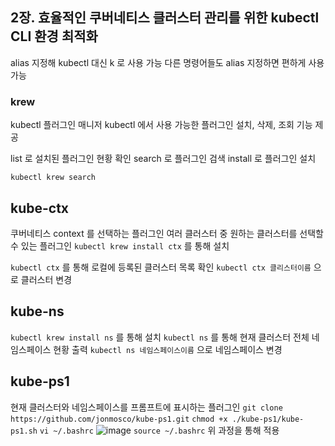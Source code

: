 ## 2장. 효율적인 쿠버네티스 클러스터 관리를 위한 kubectl CLI 환경 최적화
alias 지정해 kubectl 대신 k 로 사용 가능
다른 명령어들도 alias 지정하면 편하게 사용 가능

### krew
kubectl 플러그인 매니저
kubectl 에서 사용 가능한 플러그인 설치, 삭제, 조회 기능 제공

list 로 설치된 플러그인 현황 확인
search 로 플러그인 검색
install 로 플러그인 설치

`kubectl krew search`

## kube-ctx
쿠버네티스 context 를 선택하는 플러그인
여러 클러스터 중 원하는 클러스터를 선택할 수 있는 플러그인
`kubectl krew install ctx` 를 통해 설치

`kubectl ctx` 를 통해 로컬에 등록된 클러스터 목록 확인
`kubectl ctx 클리스터이름` 으로 클러스터 변경

## kube-ns
`kubectl krew install ns` 를 통해 설치
`kubectl ns` 를 통해 현재 클러스터 전체 네임스페이스 현황 출력
`kubectl ns 네임스페이스이름` 으로 네임스페이스 변경

## kube-ps1
현재 클러스터와 네임스페이스를 프롬프트에 표시하는 플러그인
`git clone https://github.com/jonmosco/kube-ps1.git`
`chmod +x ./kube-ps1/kube-ps1.sh`
`vi ~/.bashrc`
![image](https://hackmd.io/_uploads/BkKobbb81g.png)
`source ~/.bashrc`
위 과정을 통해 적용
